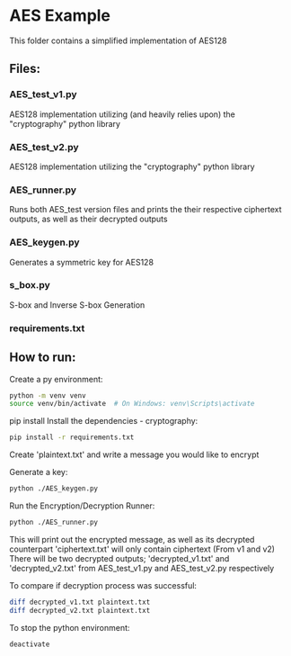 # AES Example
This folder contains a simplified implementation of AES128

## Files:
### AES_test_v1.py 
AES128 implementation utilizing (and heavily relies upon) the "cryptography" python library
### AES_test_v2.py
AES128 implementation utilizing the "cryptography" python library
### AES_runner.py
Runs both AES_test version files and prints the their respective ciphertext outputs, as well as their decrypted outputs 
### AES_keygen.py
Generates a symmetric key for AES128
### s_box.py
S-box and Inverse S-box Generation
### requirements.txt

## How to run:
Create a py environment:
```bash
python -m venv venv
source venv/bin/activate  # On Windows: venv\Scripts\activate
```

pip install 
Install the dependencies - cryptography: 
```bash
pip install -r requirements.txt
```

Create 'plaintext.txt' and write a message you would like to encrypt

Generate a key:
```bash
python ./AES_keygen.py
```

Run the Encryption/Decryption Runner:
```bash
python ./AES_runner.py
```

This will print out the encrypted message, as well as its decrypted counterpart
'ciphertext.txt' will only contain ciphertext (From v1 and v2)
There will be two decrypted outputs; 'decrypted_v1.txt' and 'decrypted_v2.txt' from AES_test_v1.py and AES_test_v2.py respectively

To compare if decryption process was successful:
```bash
diff decrypted_v1.txt plaintext.txt
diff decrypted_v2.txt plaintext.txt
```

To stop the python environment:
```bash
deactivate
```